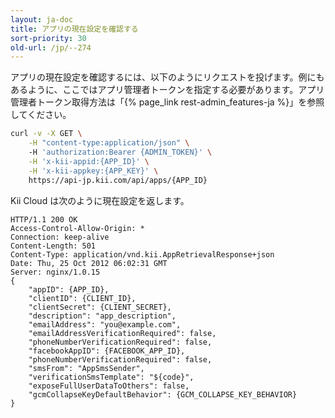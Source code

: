 ```yaml
---
layout: ja-doc
title: アプリの現在設定を確認する
sort-priority: 30
old-url: /jp/--274
---
```

アプリの現在設定を確認するには、以下のようにリクエストを投げます。例にもあるように、ここではアプリ管理者トークンを指定する必要があります。アプリ管理者トークン取得方法は「{% page_link rest-admin_features-ja %}」を参照してください。

```sh
curl -v -X GET \
    -H "content-type:application/json" \ 
    -H 'authorization:Bearer {ADMIN_TOKEN}' \
    -H 'x-kii-appid:{APP_ID}' \
    -H 'x-kii-appkey:{APP_KEY}' \
    https://api-jp.kii.com/api/apps/{APP_ID}
```

Kii Cloud は次のように現在設定を返します。

```
HTTP/1.1 200 OK
Access-Control-Allow-Origin: *
Connection: keep-alive
Content-Length: 501
Content-Type: application/vnd.kii.AppRetrievalResponse+json
Date: Thu, 25 Oct 2012 06:02:31 GMT
Server: nginx/1.0.15
{
    "appID": {APP_ID},
    "clientID": {CLIENT_ID},
    "clientSecret": {CLIENT_SECRET},
    "description": "app_description",
    "emailAddress": "you@example.com",
    "emailAddressVerificationRequired": false,
    "phoneNumberVerificationRequired": false,
    "facebookAppID": {FACEBOOK_APP_ID},
    "phoneNumberVerificationRequired": false,
    "smsFrom": "AppSmsSender",
    "verificationSmsTemplate": "${code}",
    "exposeFullUserDataToOthers": false,
    "gcmCollapseKeyDefaultBehavior": {GCM_COLLAPSE_KEY_BEHAVIOR}
}
```
